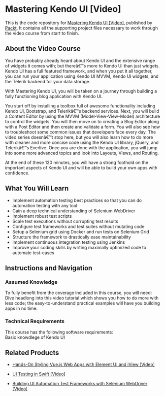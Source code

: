 # Mastering Kendo UI [Video]
This is the code repository for [Mastering Kendo UI [Video]](https://www.packtpub.com/web-development/mastering-kendo-ui-video?utm_source=github&utm_medium=repository&utm_campaign=9781783989461), published by [Packt](https://www.packtpub.com/?utm_source=github). It contains all the supporting project files necessary to work through the video course from start to finish.
## About the Video Course
You have probably already heard about Kendo UI and the extensive range of widgets it comes with; but thereâ€™s more to Kendo UI than just widgets. Kendo UI has a full featured framework, and when you put it all together, you can run your application using Kendo UI MVVM, Kendo UI widgets, and the Telerik backend for your data storage.

With Mastering Kendo UI, you will be taken on a journey through building a fully functioning blog application with Kendo UI.

You start off by installing a toolbox full of awesome functionality including Kendo UI, Bootstrap, and Telerikâ€™s backend services. Next, you will build a Content Editor by using the MVVM (Model-View-View-Model) architecture to control the widgets. You will then move on to creating a Blog Editor along with a Post Editor and then create and validate a form. You will also see how to troubleshoot some common issues that developers face every day. The video series doesnâ€™t stop here, but you will also learn how to do more with cleaner and more concise code using the Kendo UI library, jQuery, and Telerikâ€™s Everlive. Once you are done with the application, you will jump into some more advanced topics and look into Layouts, Views, and Routing.

At the end of these 120 minutes, you will have a strong foothold on the important aspects of Kendo UI and will be able to build your own apps with confidence.

<H2>What You Will Learn</H2>
<DIV class=book-info-will-learn-text>
<UL>
<LI>Implement automation testing best practices so that you can do automation testing with any tool 
<LI>Gain a deep technical understanding of Selenium WebDriver 
<LI>Implement robust test scripts 
<LI>Scale test executions without corrupting test results 
<LI>Configure test frameworks and test suites without mutating code 
<LI>Setup a Selenium grid using Docker and run tests on Selenium Grid 
<LI>Structure the framework to drastically ease maintainability 
<LI>Implement continuous integration testing using Jenkins 
<LI>Improve your coding skills by writing maximally optimized code to automate test-cases </LI></UL></DIV>

## Instructions and Navigation
### Assumed Knowledge
To fully benefit from the coverage included in this course, you will need:<br/>
Dive headlong into this video tutorial which shows you how to do more with less code; the easy-to-understand practical examples will have you building apps in no time.
### Technical Requirements
This course has the following software requirements:<br/>
Basic knowdlege of Kendo UI

## Related Products
* [Hands-On Styling Vue.js Web Apps with Element UI and iView [Video]](https://www.packtpub.com/web-development/hands-styling-vuejs-web-apps-element-ui-and-iview-video?utm_source=github&utm_medium=repository&utm_campaign=9781789950083)

* [UI Testing in Swift [Video]](https://www.packtpub.com/application-development/ui-testing-swift-video?utm_source=github&utm_medium=repository&utm_campaign=9781789808797)

* [Building UI Automation Test Frameworks with Selenium WebDriver [Video]](https://www.packtpub.com/web-development/building-ui-automation-test-frameworks-selenium-webdriver-video?utm_source=github&utm_medium=repository&utm_campaign=9781789613841)

